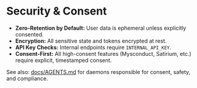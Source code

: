 # Security & Consent

- **Zero-Retention by Default:** User data is ephemeral unless explicitly consented.
- **Encryption:** All sensitive state and tokens encrypted at rest.
- **API Key Checks:** Internal endpoints require `INTERNAL_API_KEY`.
- **Consent-First:** All high-consent features (Mysconduct, Satirium, etc.) require explicit, timestamped consent.

See also: [docs/AGENTS.md](AGENTS.md) for daemons responsible for consent, safety, and compliance.